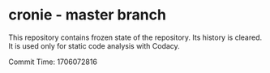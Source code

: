 # cronie - master branch

This repository contains frozen state of the repository.
Its history is cleared. It is used only for static code
analysis with Codacy.

Commit Time: 1706072816